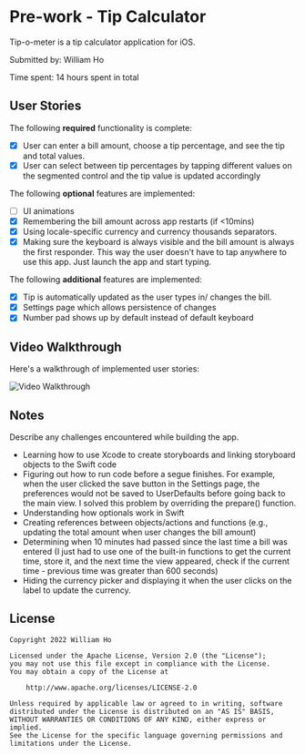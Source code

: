 # Pre-work - Tip Calculator

Tip-o-meter is a tip calculator application for iOS.

Submitted by: William Ho

Time spent: 14 hours spent in total

## User Stories

The following **required** functionality is complete:

* [X] User can enter a bill amount, choose a tip percentage, and see the tip and total values.
* [X] User can select between tip percentages by tapping different values on the segmented control and the tip value is updated accordingly

The following **optional** features are implemented:

* [ ] UI animations
* [X] Remembering the bill amount across app restarts (if <10mins)
* [X] Using locale-specific currency and currency thousands separators.
* [X] Making sure the keyboard is always visible and the bill amount is always the first responder. This way the user doesn't have to tap anywhere to use this app. Just launch the app and start typing.

The following **additional** features are implemented:

- [X] Tip is automatically updated as the user types in/ changes the bill.
- [X] Settings page which allows persistence of changes
- [X] Number pad shows up by default instead of default keyboard

## Video Walkthrough

Here's a walkthrough of implemented user stories:

<img src='https://i.imgur.com/aZeNcn3.gif' title='Video Walkthrough' width='' alt='Video Walkthrough' />

## Notes

Describe any challenges encountered while building the app.
- Learning how to use Xcode to create storyboards and linking storyboard objects to the Swift code
- Figuring out how to run code before a segue finishes. For example, when the user clicked the save button in the Settings page, the preferences would not be saved to UserDefaults before going back to the main view. I solved this problem by overriding the prepare() function.
- Understanding how optionals work in Swift
- Creating references between objects/actions and functions (e.g., updating the total amount when user changes the bill amount)
- Determining when 10 minutes had passed since the last time a bill was entered (I just had to use one of the built-in functions to get the current time, store it, and the next time the view appeared, check if the current time - previous time was greater than 600 seconds)
- Hiding the currency picker and displaying it when the user clicks on the label to update the currency.


## License

    Copyright 2022 William Ho

    Licensed under the Apache License, Version 2.0 (the "License");
    you may not use this file except in compliance with the License.
    You may obtain a copy of the License at

        http://www.apache.org/licenses/LICENSE-2.0

    Unless required by applicable law or agreed to in writing, software
    distributed under the License is distributed on an "AS IS" BASIS,
    WITHOUT WARRANTIES OR CONDITIONS OF ANY KIND, either express or implied.
    See the License for the specific language governing permissions and
    limitations under the License.
